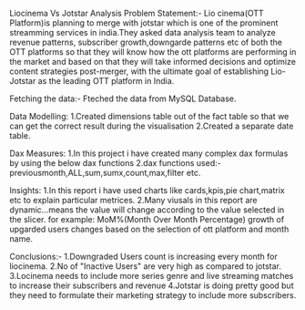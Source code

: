 Liocinema Vs Jotstar Analysis
Problem Statement:-
Lio cinema(OTT Platform)is planning to merge with jotstar which is one of the prominent streamming services in india.They asked data analysis team to analyze revenue patterns,
subscriber growth,downgarde patterns etc of both the OTT platforms so that they will know how the ott platforms are performing in the market and based on that they will take
informed decisions and optimize content strategies post-merger, with the ultimate goal of establishing Lio-Jotstar as the leading OTT platform in India.

Fetching the data:-
Fteched the data from MySQL Database.

Data Modelling:
1.Created dimensions table out of the fact table so that we can get the correct result during the visualisation
2.Created a separate date table.

Dax Measures:
1.In this project i have created many complex dax formulas by using the below dax functions
2.dax functions used:-previousmonth,ALL,sum,sumx,count,max,filter etc.

Insights:
1.In this report i have used charts like cards,kpis,pie chart,matrix etc to explain particular metrices.
2.Many viusals in this report are dynamic...means the value will change according to the value selected in the slicer.
for example:
MoM%(Month Over Month Percentage) growth of upgarded users changes based on the selection of ott platform and  month name.

Conclusions:-
1.Downgraded Users count is increasing every month for liocinema.
2.No of "Inactive Users" are very high as compared to jotstar.
3.Locinema needs to include more series genre and live streaming matches to increase their subscribers and revenue
4.Jotstar is doing pretty good but they need to formulate their marketing strategy to include more subscribers.














